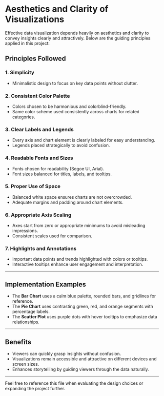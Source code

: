 # Aesthetics and Clarity of Visualizations

Effective data visualization depends heavily on aesthetics and clarity to convey insights clearly and attractively. Below are the guiding principles applied in this project:

## Principles Followed

### 1. Simplicity  
- Minimalistic design to focus on key data points without clutter.

### 2. Consistent Color Palette  
- Colors chosen to be harmonious and colorblind-friendly.  
- Same color scheme used consistently across charts for related categories.

### 3. Clear Labels and Legends  
- Every axis and chart element is clearly labeled for easy understanding.  
- Legends placed strategically to avoid confusion.

### 4. Readable Fonts and Sizes  
- Fonts chosen for readability (Segoe UI, Arial).  
- Font sizes balanced for titles, labels, and tooltips.

### 5. Proper Use of Space  
- Balanced white space ensures charts are not overcrowded.  
- Adequate margins and padding around chart elements.

### 6. Appropriate Axis Scaling  
- Axes start from zero or appropriate minimums to avoid misleading impressions.  
- Consistent scales used for comparison.

### 7. Highlights and Annotations  
- Important data points and trends highlighted with colors or tooltips.  
- Interactive tooltips enhance user engagement and interpretation.

---

## Implementation Examples

- The **Bar Chart** uses a calm blue palette, rounded bars, and gridlines for reference.  
- The **Pie Chart** uses contrasting green, red, and orange segments with percentage labels.  
- The **Scatter Plot** uses purple dots with hover tooltips to emphasize data relationships.

---

## Benefits

- Viewers can quickly grasp insights without confusion.  
- Visualizations remain accessible and attractive on different devices and screen sizes.  
- Enhances storytelling by guiding viewers through the data naturally.

---

Feel free to reference this file when evaluating the design choices or expanding the project further.
